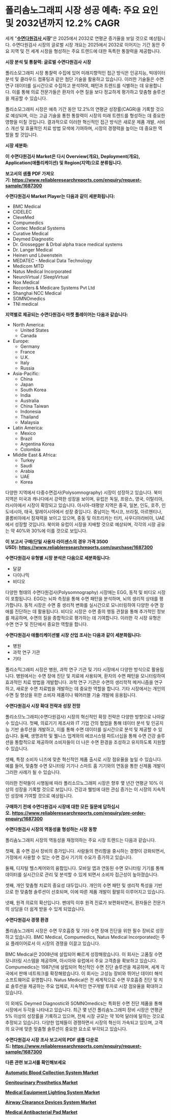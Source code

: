 <p><h1>폴리솜노그래피 시장 성공 예측: 주요 요인 및 2032년까지 12.2% CAGR</h1></p><p>세계 "<strong><a href="https://www.reliableresearchreports.com/polysomnography-r1687300?utm_campaign=105&utm_medium=8&utm_source=Github&utm_content=ia&utm_term=20032025&utm_id=polysomnography">수면다원검사&nbsp;</a></strong><strong>시장</strong>"은 2025에서 2032로 연평균 증가율을 보일 것으로 예상됩니다. 수면다원검사 시장의 글로벌 시장 개요는 2025에서 2032로 이어지는 기간 동안 주요 지역 및 전 세계 시장을 형성하는 주요 트렌드에 대한 독특한 통찰력을 제공합니다.</p>
<p><strong>시장 분석 및 통찰력: 글로벌 수면다원검사 시장</strong></p>
<p><p>폴리소모그래피 시장 통찰력 수집에 있어 미래지향적인 접근 방식은 인공지능, 빅데이터 분석 및 클라우드 컴퓨팅과 같은 첨단 기술을 활용하고 있습니다. 이러한 기술들은 수면 연구 데이터를 실시간으로 수집하고 분석하여, 패턴과 트렌드를 식별하는 데 유용합니다. 이를 통해 의료 전문가들은 환자의 수면 질을 보다 정교하게 평가하고 맞춤형 솔루션을 제공할 수 있습니다. </p><p>폴리소모그래피 시장은 예측 기간 동안 12.2%의 연평균 성장률(CAGR)을 기록할 것으로 예상되며, 이는 고급 기술을 통한 통찰력이 시장의 미래 트렌드를 형성하는 데 중요한 영향을 미칠 것입니다. 결과적으로 이러한 혁신적인 접근 방식은 새로운 제품 개발, 서비스 개선 및 효율적인 치료 방법 모색에 기여하며, 시장의 경쟁력을 높이는 데 중요한 역할을 할 것입니다.</p><a href="%7CAUTHORITHY_DOMAIN_URL%7C?utm_campaign=105&utm_medium=8&utm_source=Github&utm_content=ia&utm_term=20032025&utm_id=polysomnography"></a></p>
<p><strong>시장 세분화:</strong></p>
<p><strong>이 수면다원검사 Market은 다시 Overview(개요), Deployment(개요), Application(애플리케이션) 및 Region(지역)으로 분류됩니다.</strong></p>
<p><strong>보고서의 샘플 PDF 가져오기:&nbsp;<a href="https://www.reliableresearchreports.com/enquiry/request-sample/1687300?utm_campaign=105&utm_medium=8&utm_source=Github&utm_content=ia&utm_term=20032025&utm_id=polysomnography">https://www.reliableresearchreports.com/enquiry/request-sample/1687300</a></strong><strong></strong></p>
<p><strong>수면다원검사 Market Player는 다음과 같이 세분화됩니다:</strong></p>
<p><ul><li>BMC Medical</li><li>CIDELEC</li><li>CleveMed</li><li>Compumedics</li><li>Contec Medical Systems</li><li>Curative Medical</li><li>Deymed Diagnostic</li><li>Dr. Grossegger & Drbal alpha trace medical systems</li><li>Dr. Langer Medical</li><li>Heinen und Löwenstein</li><li>MEDATEC - Medical Data Technology</li><li>Medicom MTD</li><li>Natus Medical Incorporated</li><li>NeuroVirtual / SleepVirtual</li><li>Nox Medical</li><li>Recorders & Medicare Systems Pvt Ltd</li><li>Shanghai NCC Medical</li><li>SOMNOmedics</li><li>TNI medical</li></ul></p>
<p><strong>지역별로 제공되는 수면다원검사 마켓 플레이어는 다음과 같습니다:</strong></p>
<p><ul>
    <li>
        North America:
        <ul>
            <li>United States</li>
            <li>Canada</li>
        </ul>
    </li>
    <li>
        Europe:
        <ul>
            <li>Germany</li>
            <li>France</li>
            <li>U.K.</li>
            <li>Italy</li>
            <li>Russia</li>
        </ul>
    </li>
    <li>
        Asia-Pacific:
        <ul>
            <li>China</li>
            <li>Japan</li>
            <li>South Korea</li>
            <li>India</li>
            <li>Australia</li>
            <li>China Taiwan</li>
            <li>Indonesia</li>
            <li>Thailand</li>
            <li>Malaysia</li>
        </ul>
    </li>
    <li>
        Latin America:
        <ul>
            <li>Mexico</li>
            <li>Brazil</li>
            <li>Argentina Korea</li>
            <li>Colombia</li>
        </ul>
    </li>
    <li>
        Middle East & Africa:
        <ul>
            <li>Turkey</li>
            <li>Saudi</li>
            <li>Arabia</li>
            <li>UAE</li>
            <li>Korea</li>
        </ul>
    </li>
    </ul></p>
<p><p>다양한 지역에서 다중수면검사(Polysomnography) 시장이 성장하고 있습니다. 북미 지역은 미국과 캐나다에서 강력한 성장을 보이며, 유럽은 독일, 프랑스, 영국, 이탈리아, 러시아에서 시장이 확장되고 있습니다. 아시아-태평양 지역은 중국, 일본, 인도, 호주, 인도네시아, 태국, 말레이시아에서 성장 중입니다. 중남미는 멕시코, 브라질, 아르헨티나, 콜롬비아에서 잠재력을 보이고 있으며, 중동 및 아프리카는 터키, 사우디아라비아, UAE에서 성장할 것입니다. 북미와 유럽이 시장을 지배할 것으로 예상되며, 각각의 시장 공유는 약 40%와 30%에 이를 것으로 보입니다.</p></p>
<p><strong>이 보고서 구매(단일 사용자 라이센스의 경우 가격 3500 USD):&nbsp;<a href="https://www.reliableresearchreports.com/purchase/1687300?utm_campaign=105&utm_medium=8&utm_source=Github&utm_content=ia&utm_term=20032025&utm_id=polysomnography">https://www.reliableresearchreports.com/purchase/1687300</a></strong></p>
<p><strong>수면다원검사 유형별 시장 분석은 다음으로 세분화됩니다:</strong></p>
<p><ul><li>달걀</li><li>다이나믹</li><li>비디오</li></ul></p>
<p><p>다양한 형태의 수면다원검사(Polysomnography) 시장에는 EGG, 동적 및 비디오 시장이 포함됩니다. EGG는 뇌파 측정을 통해 수면 패턴을 분석하며, 뇌의 생리적 상태를 평가합니다. 동적 시장은 수면 중 생리적 변화를 실시간으로 모니터링하여 다양한 수면 장애를 진단하는 데 활용됩니다. 비디오 시장은 수면 중의 행동 관찰을 통해 추가적인 정보를 제공하며, 수면의 질을 종합적으로 평가하는 데 기여합니다. 이러한 각 시장 유형은 수면 연구 및 진단에서 중요한 역할을 합니다.</p></p>
<p><strong>수면다원검사 애플리케이션별 시장 산업 조사는 다음과 같이 세분화됩니다:</strong></p>
<p><ul><li>병원</li><li>과학 연구 기관</li><li>기타</li></ul></p>
<p><p>폴리소믹그래피 시장은 병원, 과학 연구 기관 및 기타 시장에서 다양한 방식으로 활용됩니다. 병원에서는 수면 장애 진단 및 치료에 사용되며, 환자의 수면 패턴을 모니터링하여 효과적인 치료 방법을 개발합니다. 과학 연구 기관은 수면의 생리학적 메커니즘을 연구하고, 새로운 수면 치료법을 개발하는 데 중요한 역할을 합니다. 기타 시장에서는 개인의 수면 질 향상을 위한 소비자 제품이나 웨어러블 기술 개발에 응용됩니다.</p></p>
<p><strong>수면다원검사 시장 확대 전략과 성장 전망</strong></p>
<p><p>폴리소므노그래피(수면다원검사) 시장의 혁신적인 확장 전략은 다양한 방향으로 나아갈 수 있습니다. 첫째, 의료기기 제조사와 IT 기업 간의 협업을 통해 데이터 분석 및 인공지능 기반 솔루션을 개발하고, 이를 통해 수면 데이터를 실시간으로 분석 및 제공할 수 있습니다. 둘째, 생명과학 및 웰니스 업계와의 에코시스템 파트너십을 통해 수면 건강 솔루션을 통합적으로 제공하여 소비자들이 더 나은 수면 환경을 조성하고 유지하도록 지원할 수 있습니다. </p><p>셋째, 특정 소비자 니즈에 맞춘 혁신적인 제품 출시로 시장 점유율을 높일 수 있습니다. 예를 들어, 맞춤형 수면 모니터링 기기나 스마트 홈 기기와의 연동을 통한 신제품 개발이 그러한 사례가 될 수 있습니다. </p><p>이러한 전략들이 시행됨에 따라 폴리소므노그래피 시장은 향후 몇 년간 연평균 10% 이상의 성장을 기록할 것으로 보입니다. 건강과 웰빙에 대한 관심 증가는 이 시장의 지속적인 성장에 기여할 것으로 예상됩니다.</p></p>
<p><strong>구매하기 전에 수면다원검사 시장에 대한 모든 질문에 답하십시오.&nbsp;<a href="https://www.reliableresearchreports.com/enquiry/pre-order-enquiry/1687300?utm_campaign=105&utm_medium=8&utm_source=Github&utm_content=ia&utm_term=20032025&utm_id=polysomnography">https://www.reliableresearchreports.com/enquiry/pre-order-enquiry/1687300</a></strong><strong></strong></p>
<p><strong>수면다원검사 시장의 역동성을 형성하는 시장 동향</strong></p>
<p><p>폴리솜노그래피 시장의 역동성을 재정의하는 주요 시장 트렌드는 다음과 같습니다.</p><p>첫째, 홈 수면 검사 장비의 증가입니다. 사람들의 편리함을 중시하는 경향이 강화되면서, 가정에서 사용할 수 있는 수면 검사 기기의 수요가 증가하고 있습니다.</p><p>둘째, 디지털 헬스케어와의 융합입니다. 모바일 앱과 연동된 수면 모니터링 기기를 통해 데이터를 실시간으로 관리 및 분석할 수 있게 되면서 소비자 접근성이 높아졌습니다.</p><p>셋째, 개인 맞춤형 치료의 중요성 대두입니다. 개인의 수면 패턴 및 생리적 특성을 기반으로 한 맞춤형 솔루션이 선호되며, 이에 따른 제품 개발이 활발히 이루어지고 있습니다.</p><p>넷째, 원격 의료의 확산입니다. 팬데믹 이후 원격 진료가 보편화되면서, 환자들은 전문가의 상담을 더 쉽게 받을 수 있게 되었습니다.</p></p>
<p><strong>수면다원검사 경쟁 환경</strong></p>
<p><p>폴리솜노그래피 시장은 수면 무호흡증 및 기타 수면 장애 진단을 위한 필수 장비로 성장하고 있습니다. BMC Medical, Compumedics, Natus Medical Incorporated는 주요 플레이어로서 이 시장의 경쟁을 이끌고 있습니다.</p><p>BMC Medical은 2008년에 설립되어 빠르게 성장해왔습니다. 이 회사는 고품질 수면 모니터링 시스템을 제공하며, 아시아와 유럽에서 주요 고객층을 확보하고 있습니다. Compumedics는 1987년에 설립되어 혁신적인 수면 진단 솔루션을 제공하며, 세계 각국에서 판매 네트워크를 확장해왔습니다. 이 회사는 고성능 장비와 뛰어난 데이터 해석 소프트웨어로 유명합니다. Natus Medical은 전 세계적으로 수면 무호흡증 진단 및 치료 솔루션을 제공하는 주요 업체로, 지속적인 연구개발 투자로 시장 점유율을 확대하고 있습니다.</p><p>이 외에도 Deymed Diagnostic와 SOMNOmedics는 특화된 수면 진단 제품을 통해 시장에서 두각을 나타내고 있습니다. 최근 몇 년간 폴리솜노그래피 장비 시장은 연평균 5% 이상의 성장률을 기록하고 있으며, 전체 시장 규모는 약 10억 달러에 달하는 것으로 추정되고 있습니다. 다양한 업체들이 경쟁하면서 시장의 혁신이 가속되고 있으며, 고객의 요구에 맞춘 맞춤형 솔루션이 중요한 요소로 부각되고 있습니다.</p></p>
<p><strong>수면다원검사 시장 조사 보고서의 PDF 샘플 다운로드:&nbsp;<a href="https://www.reliableresearchreports.com/enquiry/request-sample/1687300?utm_campaign=105&utm_medium=8&utm_source=Github&utm_content=ia&utm_term=20032025&utm_id=polysomnography">https://www.reliableresearchreports.com/enquiry/request-sample/1687300</a></strong></p>
<p><strong></strong></p>
<p><strong></strong></p>
<p><strong></strong></p>
<p><strong></strong></p>
<p><strong>다른 관련 보고서를 확인해보세요</strong></p>
<p><strong><p><a href="https://github.com/decockogbaro25/Market-Research-Report-List-1/blob/main/automatic-blood-collection-system-market.md?utm_campaign=105&utm_medium=8&utm_source=Github&utm_content=ia&utm_term=20032025&utm_id=polysomnography">Automatic Blood Collection System Market</a></p><p><a href="https://github.com/latzerelfigo48/Market-Research-Report-List-1/blob/main/genitourinary-prosthetics-market.md?utm_campaign=105&utm_medium=8&utm_source=Github&utm_content=ia&utm_term=20032025&utm_id=polysomnography">Genitourinary Prosthetics Market</a></p><p><a href="https://github.com/ghaligopezf5/Market-Research-Report-List-1/blob/main/medical-equipment-lighting-system-market.md?utm_campaign=105&utm_medium=8&utm_source=Github&utm_content=ia&utm_term=20032025&utm_id=polysomnography">Medical Equipment Lighting System Market</a></p><p><a href="https://github.com/moratronak3q/Market-Research-Report-List-1/blob/main/airway-clearance-devices-system-market.md?utm_campaign=105&utm_medium=8&utm_source=Github&utm_content=ia&utm_term=20032025&utm_id=polysomnography">Airway Clearance Devices System Market</a></p><p><a href="https://github.com/drielvinki/Market-Research-Report-List-1/blob/main/medical-antibacterial-pad-market.md?utm_campaign=105&utm_medium=8&utm_source=Github&utm_content=ia&utm_term=20032025&utm_id=polysomnography">Medical Antibacterial Pad Market</a></p></strong></p>